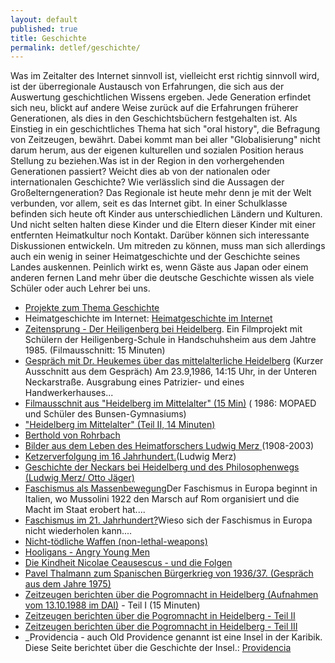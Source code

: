 ```yaml
---
layout: default
published: true
title: Geschichte
permalink: detlef/geschichte/
---
```


Was im Zeitalter des Internet sinnvoll ist, vielleicht erst richtig sinnvoll wird, ist der überregionale Austausch von Erfahrungen, die sich aus der Auswertung geschichtlichen Wissens ergeben. Jede Generation erfindet sich neu, blickt auf andere Weise zurück auf die Erfahrungen früherer Generationen, als dies in den Geschichtsbüchern festgehalten ist. Als Einstieg in ein geschichtliches Thema hat sich "oral history", die Befragung von Zeitzeugen, bewährt. Dabei kommt man bei aller "Globalisierung" nicht darum herum, aus der eigenen kulturellen und sozialen Position heraus Stellung zu beziehen.Was ist in der Region in den vorhergehenden Generationen passiert? Weicht dies ab von der nationalen oder internationalen Geschichte? Wie verlässlich sind die Aussagen der Großelterngeneration? 
Das Regionale ist heute mehr denn je mit der Welt verbunden, vor allem, seit es das Internet gibt. In einer Schulklasse befinden sich heute oft Kinder aus unterschiedlichen Ländern und Kulturen. Und nicht selten halten diese Kinder und die Eltern dieser Kinder mit einer entfernten Heimatkultur noch Kontakt. Darüber können sich interessante Diskussionen entwickeln. Um mitreden zu können, muss man sich allerdings auch ein wenig in seiner Heimatgeschichte und der Geschichte seines Landes auskennen. Peinlich wirkt es, wenn Gäste aus Japan oder einem anderen fernen Land mehr über die deutsche Geschichte wissen als viele Schüler oder auch Lehrer bei uns.

* [Projekte zum Thema Geschichte](http://www.zeiler.me/detlef/projekte)
* Heimatgeschichte im Internet: [Heimatgeschichte im Internet](http://www.stuttgart.de/item/show/147730)
* [Zeitensprung - Der Heiligenberg bei Heidelberg](http://www.youtube.com/watch?v=1yT9xh0X450). Ein Filmprojekt mit Schülern der Heiligenberg-Schule in Handschuhsheim aus dem Jahtre 1985\. (Filmausschnitt: 15 Minuten)
* [Gespräch mit Dr. Heukemes über das mittelalterliche Heidelberg](http://www.youtube.com/watch?v=UN82c3tZvfk)  (Kurzer Ausschnitt aus dem Gespräch)
Am 23.9,1986, 14:15 Uhr,  in der Unteren Neckarstraße. Ausgrabung eines Patrizier- und eines Handwerkerhauses...
* [Filmausschnit aus "Heidelberg im Mittelalter" (15 Min)](http://www.youtube.com/watch?v=zMfJp-G_YVA) ( 1986: MOPAED und Schüler des Bunsen-Gymnasiums)
* ["Heidelberg im Mittelalter" (Teil II, 14 Minuten)](http://www.youtube.com/watch?v=5SJoxRygGSw)
* [Berthold von Rohrbach](http://www.zeiler.me/detlef/geschichte/berthold-von-rohrbach)
* [Bilder aus dem Leben des Heimatforschers Ludwig Merz](http://www.youtube.com/watch?v=07lWbnem_aw)[ ](http://youtu.be/nrB9gc_okBI)(1908-2003)
* [Ketzerverfolgung im 16 Jahrhundert.](https://docs.google.com/viewer?a=v&pid=sites&srcid=ZGVmYXVsdGRvbWFpbnx6ZWlsZXJpdG1lZGllbnxneDoyYzBkN2M5Zjg3NjMwMGY)(Ludwig Merz)
* [Geschichte der Neckars bei Heidelberg und des Philosophenwegs (Ludwig Merz/ Otto Jäger)](http://www.youtube.com/watch?v=Qs9kj1IMMOc&feature=youtu.be)
* [Faschismus als Massenbewegung](http://www.zeiler.me/detlef/geschichte/faschismus-als-massenbewegung)Der Faschismus in Europa beginnt in Italien, wo Mussolini 1922 den Marsch auf Rom organisiert und die Macht im Staat erobert hat....
* [Faschismus im 21\. Jahrhundert?](http://www.zeiler.me/detlef/geschichte/faschismus-als-massenbewegung-2)Wieso sich der Faschismus in Europa nicht wiederholen kann....
* [Nicht-tödliche Waffen (non-lethal-weapons)](http://www.zeiler.me/detlef/geschichte/nicht-tdliche-waffen)
* [Hooligans - Angry Young Men](http://www.zeiler.me/detlef/geschichte/hooligans---angry-young-men)
* [Die Kindheit Nicolae Ceausescus - und die Folgen](http://www.zeiler.me/detlef/geschichte/ceausescu)
* [Pavel Thalmann zum Spanischen Bürgerkrieg von 1936/37. (Gespräch aus dem Jahre 1975)](http://www.zeiler.me/detlef/geschichte/thalmann)
* [Zeitzeugen berichten über die Pogromnacht in Heidelberg (Aufnahmen vom 13.10.1988 im DAI)](http://www.youtube.com/watch?v=q5pw906t71A) - Teil I (15 Minuten)
* [Zeitzeugen berichten über die Pogromnacht in Heidelberg - Teil II](http://www.youtube.com/watch?v=p33LP8lZE-g)
* [Zeitzeugen berichten über die Pogromnacht in Heidelberg - Teil III](http://www.youtube.com/watch?v=Q_SyJwmNjTU)
* _Providencia - auch Old Providence genannt ist eine Insel in der Karibik. Diese Seite berichtet über die Geschichte der Insel.: [Providencia](http://www.zeiler.me/detlef/projekte/old-providence-die-insel-providencia)